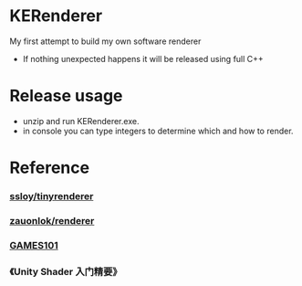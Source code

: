 # KERenderer
My first attempt to build my own software renderer

- If nothing unexpected happens it will be released using full C++

# Release usage
- unzip and run KERenderer.exe.
- in console you can type integers to determine which and how to render.

# Reference
### [ssloy/tinyrenderer](https://github.com/ssloy/tinyrenderer)
### [zauonlok/renderer](https://github.com/zauonlok/renderer)
### [GAMES101](https://games-cn.org/intro-graphics/)
### 《Unity Shader 入门精要》
